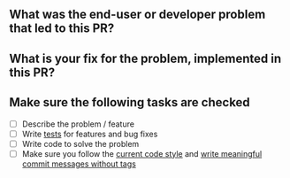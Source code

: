 <!--
Thanks so much for the contribution!

To make reviewing this PR a bit easier, please fill out answers to the following questions.
-->

## What was the end-user or developer problem that led to this PR?

<!-- Write a clear and complete description of the problem -->

## What is your fix for the problem, implemented in this PR?

<!-- Explain the fix being implemented. Include any diagnosis you run to
determine the cause of the issue and your conclusions. If you considered other
alternatives, explain why you end up choosing the current implementation -->

## Make sure the following tasks are checked

- [ ] Describe the problem / feature
- [ ] Write [tests](https://github.com/ruby/rubygems/blob/master/doc/bundler/development/PULL_REQUESTS.md#tests) for features and bug fixes
- [ ] Write code to solve the problem
- [ ] Make sure you follow the [current code style](https://github.com/ruby/rubygems/blob/master/doc/bundler/development/PULL_REQUESTS.md#code-formatting) and [write meaningful commit messages without tags](https://github.com/ruby/rubygems/blob/master/doc/bundler/development/PULL_REQUESTS.md#commit-messages)
